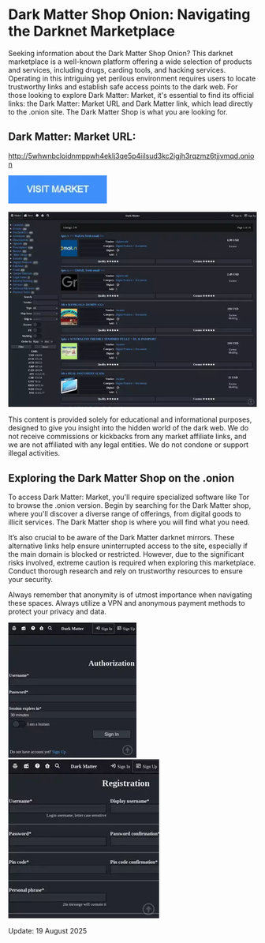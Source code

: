# Dark Matter Shop Onion: Navigating the Darknet Marketplace

Seeking information about the Dark Matter Shop Onion? This darknet marketplace is a well-known platform offering a wide selection of products and services, including drugs, carding tools, and hacking services. Operating in this intriguing yet perilous environment requires users to locate trustworthy links and establish safe access points to the dark web. For those looking to explore Dark Matter: Market, it's essential to find its official links: the Dark Matter: Market URL and Dark Matter link, which lead directly to the .onion site. The Dark Matter Shop is what you are looking for.

## Dark Matter: Market URL:

http://5whwnbcloidnmppwh4eklj3qe5p4iilsud3kc2igjh3rqzmz6tjjvmqd.onion

[<img src="/misc/piece.webp" width="200">](http://5whwnbcloidnmppwh4eklj3qe5p4iilsud3kc2igjh3rqzmz6tjjvmqd.onion)

<a href="http://5whwnbcloidnmppwh4eklj3qe5p4iilsud3kc2igjh3rqzmz6tjjvmqd.onion"><img src="/misc/light.webp" alt="image" style="max-width: 100%;"><a>

This content is provided solely for educational and informational purposes, designed to give you insight into the hidden world of the dark web. We do not receive commissions or kickbacks from any market affiliate links, and we are not affiliated with any legal entities. We do not condone or support illegal activities.

## Exploring the Dark Matter Shop on the .onion

To access Dark Matter: Market, you'll require specialized software like Tor to browse the .onion version. Begin by searching for the Dark Matter shop, where you'll discover a diverse range of offerings, from digital goods to illicit services. The Dark Matter shop is where you will find what you need.

It’s also crucial to be aware of the Dark Matter darknet mirrors. These alternative links help ensure uninterrupted access to the site, especially if the main domain is blocked or restricted. However, due to the significant risks involved, extreme caution is required when exploring this marketplace. Conduct thorough research and rely on trustworthy resources to ensure your security.

Always remember that anonymity is of utmost importance when navigating these spaces. Always utilize a VPN and anonymous payment methods to protect your privacy and data.

<a href="http://5whwnbcloidnmppwh4eklj3qe5p4iilsud3kc2igjh3rqzmz6tjjvmqd.onion"><img src="/misc/input.webp" alt="image" style="max-width: 100%;"><a>  <a href="http://5whwnbcloidnmppwh4eklj3qe5p4iilsud3kc2igjh3rqzmz6tjjvmqd.onion"><img src="/misc/close.webp" alt="image" style="max-width: 100%;"><a>



















Update:  19 August 2025